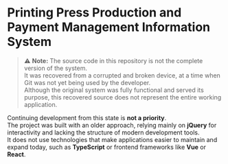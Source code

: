 # Printing Press Production and Payment Management Information System

> ⚠️ **Note:** The source code in this repository is not the complete version of the system.  
> It was recovered from a corrupted and broken device, at a time when Git was not yet being used by the developer.  
> Although the original system was fully functional and served its purpose, this recovered source does not represent the entire working application.

Continuing development from this state is **not a priority**.  
The project was built with an older approach, relying mainly on **jQuery** for interactivity and lacking the structure of modern development tools.  
It does not use technologies that make applications easier to maintain and expand today, such as **TypeScript** or frontend frameworks like **Vue** or **React**.
